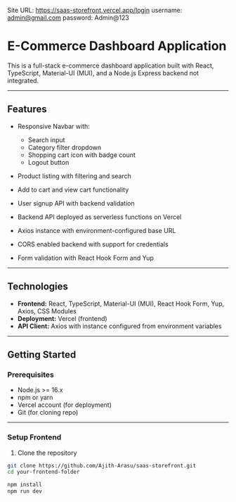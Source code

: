 Site URL: https://saas-storefront.vercel.app/login
username: admin@gmail.com
password: Admin@123

# E-Commerce Dashboard Application

This is a full-stack e-commerce dashboard application built with React, TypeScript, Material-UI (MUI), and a Node.js Express backend not integrated.  

---

## Features

- Responsive Navbar with:
  - Search input
  - Category filter dropdown
  - Shopping cart icon with badge count
  - Logout button

- Product listing with filtering and search
- Add to cart and view cart functionality
- User signup API with backend validation
- Backend API deployed as serverless functions on Vercel
- Axios instance with environment-configured base URL
- CORS enabled backend with support for credentials
- Form validation with React Hook Form and Yup

---

## Technologies

- **Frontend:** React, TypeScript, Material-UI (MUI), React Hook Form, Yup, Axios, CSS Modules
- **Deployment:** Vercel (frontend)
- **API Client:** Axios with instance configured from environment variables

---

## Getting Started

### Prerequisites

- Node.js >= 16.x
- npm or yarn
- Vercel account (for deployment)
- Git (for cloning repo)

---

### Setup Frontend

1. Clone the repository

```bash
git clone https://github.com/Ajith-Arasu/saas-storefront.git
cd your-frontend-folder

npm install
npm run dev